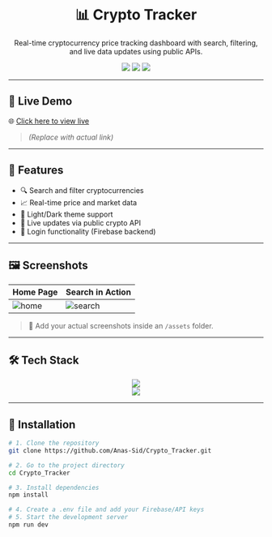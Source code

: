 <h1 align="center">📊 Crypto Tracker</h1>

<p align="center">
  Real-time cryptocurrency price tracking dashboard with search, filtering, and live data updates using public APIs.
</p>

<p align="center">
  <img src="https://img.shields.io/github/languages/top/Anas-Sid/Crypto_Tracker?style=for-the-badge" />
  <img src="https://img.shields.io/github/license/Anas-Sid/Crypto_Tracker?style=for-the-badge" />
  <img src="https://img.shields.io/github/last-commit/Anas-Sid/Crypto_Tracker?style=for-the-badge" />
</p>

---

## 🚀 Live Demo

🌐 [Click here to view live](https://your-live-site.vercel.app)  
> _(Replace with actual link)_

---

## 🧩 Features

- 🔍 Search and filter cryptocurrencies
- 📈 Real-time price and market data
- 🌙 Light/Dark theme support
- 🔄 Live updates via public crypto API
- 🔐 Login functionality (Firebase backend)

---

## 🖼️ Screenshots

| Home Page | Search in Action |
|-----------|------------------|
| ![home](./assets/screenshot1.png) | ![search](./assets/screenshot2.png) |

> 📸 Add your actual screenshots inside an `/assets` folder.

---

## 🛠️ Tech Stack

<p align="center">
  <img src="https://skillicons.dev/icons?i=html,css,js,react,redux,nodejs,express,mongodb,firebase,tailwind,postman,git,github" />
  <br />
  <img src="https://skillicons.dev/icons?i=nextjs,vite,webpack,graphql,postgresql,typescript,socket" />
</p>

---

## 🧪 Installation

```bash
# 1. Clone the repository
git clone https://github.com/Anas-Sid/Crypto_Tracker.git

# 2. Go to the project directory
cd Crypto_Tracker

# 3. Install dependencies
npm install

# 4. Create a .env file and add your Firebase/API keys
# 5. Start the development server
npm run dev

